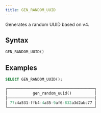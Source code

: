 ```yaml
---
title: GEN_RANDOM_UUID
---
```


Generates a random UUID based on v4.

## Syntax

```sql
GEN_RANDOM_UUID()
```

## Examples

```sql
SELECT GEN_RANDOM_UUID();

┌──────────────────────────────────────┐
│           gen_random_uuid()          │
├──────────────────────────────────────┤
│ 77c4a531-ffb4-4a35-9af6-832a3d2abc77 │
└──────────────────────────────────────┘
```